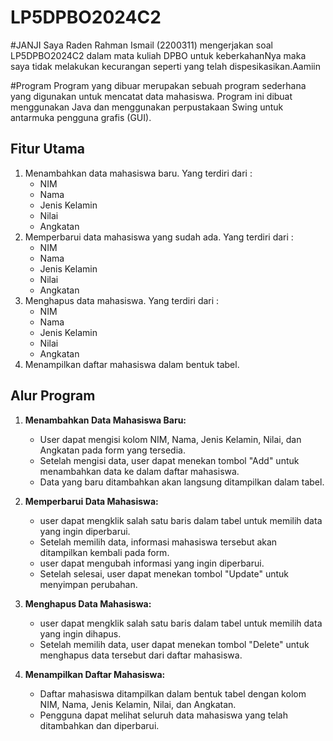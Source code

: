 # LP5DPBO2024C2

#JANJI
Saya Raden Rahman Ismail (2200311) mengerjakan soal LP5DPBO2024C2 dalam mata kuliah DPBO untuk keberkahanNya maka saya tidak melakukan kecurangan seperti yang telah dispesikasikan.Aamiin

#Program
Program yang dibuar merupakan sebuah program sederhana yang digunakan untuk mencatat data mahasiswa. 
Program ini dibuat menggunakan Java dan menggunakan perpustakaan Swing untuk antarmuka pengguna grafis (GUI).

## Fitur Utama

1. Menambahkan data mahasiswa baru.
   Yang terdiri dari :
    - NIM
    - Nama
    - Jenis Kelamin
    - Nilai
    - Angkatan
2. Memperbarui data mahasiswa yang sudah ada.
   Yang terdiri dari :
    - NIM
    - Nama
    - Jenis Kelamin
    - Nilai
    - Angkatan
3. Menghapus data mahasiswa.
   Yang terdiri dari :
    - NIM
    - Nama
    - Jenis Kelamin
    - Nilai
    - Angkatan
4. Menampilkan daftar mahasiswa dalam bentuk tabel.

## Alur Program

1. **Menambahkan Data Mahasiswa Baru:**
   - User dapat mengisi kolom NIM, Nama, Jenis Kelamin, Nilai, dan Angkatan pada form yang tersedia.
   - Setelah mengisi data, user dapat menekan tombol "Add" untuk menambahkan data ke dalam daftar mahasiswa.
   - Data yang baru ditambahkan akan langsung ditampilkan dalam tabel.

2. **Memperbarui Data Mahasiswa:**
   - user dapat mengklik salah satu baris dalam tabel untuk memilih data yang ingin diperbarui.
   - Setelah memilih data, informasi mahasiswa tersebut akan ditampilkan kembali pada form.
   - user dapat mengubah informasi yang ingin diperbarui.
   - Setelah selesai, user dapat menekan tombol "Update" untuk menyimpan perubahan.

3. **Menghapus Data Mahasiswa:**
   - user dapat mengklik salah satu baris dalam tabel untuk memilih data yang ingin dihapus.
   - Setelah memilih data, user dapat menekan tombol "Delete" untuk menghapus data tersebut dari daftar mahasiswa.

4. **Menampilkan Daftar Mahasiswa:**
   - Daftar mahasiswa ditampilkan dalam bentuk tabel dengan kolom NIM, Nama, Jenis Kelamin, Nilai, dan Angkatan.
   - Pengguna dapat melihat seluruh data mahasiswa yang telah ditambahkan dan diperbarui.
